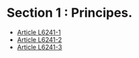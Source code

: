 # Section 1 : Principes.

* [Article L6241-1](./LEGIARTI000028448792.md)
* [Article L6241-2](./LEGIARTI000031780373.md)
* [Article L6241-3](./LEGIARTI000029355106.md)
